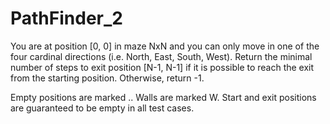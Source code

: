 # PathFinder_2
You are at position [0, 0] in maze NxN and you can only move in one of the four cardinal directions (i.e. North, East, South, West). Return the minimal number of steps to exit position [N-1, N-1] if it is possible to reach the exit from the starting position. Otherwise, return -1.

Empty positions are marked .. Walls are marked W. Start and exit positions are guaranteed to be empty in all test cases.
